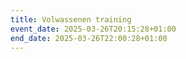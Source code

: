 ```yaml
---
title: Volwassenen training
event_date: 2025-03-26T20:15:28+01:00
end_date: 2025-03-26T22:00:28+01:00
---
```

